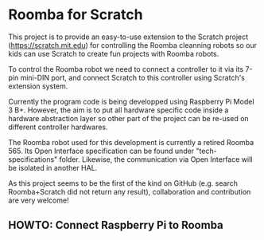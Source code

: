 # Roomba for Scratch

This project is to provide an easy-to-use extension to the Scratch project (https://scratch.mit.edu) for controlling the Roomba cleanning robots so our kids can use Scratch to create fun projects with Roomba robots.

To control the Roomba robot we need to connect a controller to it via its 7-pin mini-DIN port, and connect Scratch to this controller using Scratch's extension system.

Currently the program code is being developped using Raspberry Pi Model 3 B+. However, the aim is to put all hardware specific code inside a hardware abstraction layer so other part of the project can be re-used on different controller hardwares.

The Roomba robot used for this development is currently a retired Roomba 565. Its Open Interface specification can be found under "tech-specifications" folder. Likewise, the communication via Open Interface will be isolated in another HAL.

As this project seems to be the first of the kind on GitHub (e.g. search Roomba+Scratch did not return any result), collaboration and contribution are very welcome!

## HOWTO: Connect Raspberry Pi to Roomba

